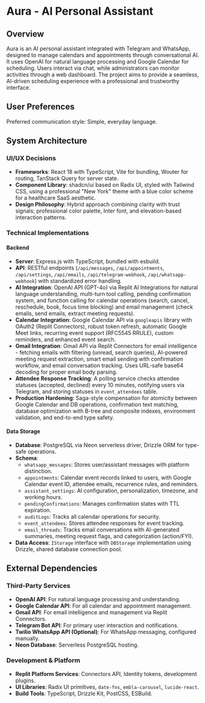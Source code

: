 # Aura - AI Personal Assistant

## Overview
Aura is an AI personal assistant integrated with Telegram and WhatsApp, designed to manage calendars and appointments through conversational AI. It uses OpenAI for natural language processing and Google Calendar for scheduling. Users interact via chat, while administrators can monitor activities through a web dashboard. The project aims to provide a seamless, AI-driven scheduling experience with a professional and trustworthy interface.

## User Preferences
Preferred communication style: Simple, everyday language.

## System Architecture

### UI/UX Decisions
- **Frameworks**: React 18 with TypeScript, Vite for bundling, Wouter for routing, TanStack Query for server state.
- **Component Library**: shadcn/ui based on Radix UI, styled with Tailwind CSS, using a professional "New York" theme with a blue color scheme for a healthcare SaaS aesthetic.
- **Design Philosophy**: Hybrid approach combining clarity with trust signals; professional color palette, Inter font, and elevation-based interaction patterns.

### Technical Implementations

#### Backend
- **Server**: Express.js with TypeScript, bundled with esbuild.
- **API**: RESTful endpoints (`/api/messages`, `/api/appointments`, `/api/settings`, `/api/emails`, `/api/telegram-webhook`, `/api/whatsapp-webhook`) with standardized error handling.
- **AI Integration**: OpenAI API (GPT-4o) via Replit AI Integrations for natural language understanding, multi-turn tool calling, pending confirmation system, and function calling for calendar operations (search, cancel, reschedule, book, focus time blocking) and email management (check emails, send emails, extract meeting requests).
- **Calendar Integration**: Google Calendar API via `googleapis` library with OAuth2 (Replit Connectors), robust token refresh, automatic Google Meet links, recurring event support (RFC5545 RRULE), custom reminders, and enhanced event search.
- **Gmail Integration**: Gmail API via Replit Connectors for email intelligence - fetching emails with filtering (unread, search queries), AI-powered meeting request extraction, smart email sending with confirmation workflow, and email conversation tracking. Uses URL-safe base64 decoding for proper email body parsing.
- **Attendee Response Tracking**: A polling service checks attendee statuses (accepted, declined) every 10 minutes, notifying users via Telegram, and storing statuses in `event_attendees` table.
- **Production Hardening**: Saga-style compensation for atomicity between Google Calendar and DB operations, confirmation text matching, database optimization with B-tree and composite indexes, environment validation, and end-to-end type safety.

#### Data Storage
- **Database**: PostgreSQL via Neon serverless driver, Drizzle ORM for type-safe operations.
- **Schema**:
    - `whatsapp_messages`: Stores user/assistant messages with platform distinction.
    - `appointments`: Calendar event records linked to users, with Google Calendar event ID, attendee emails, recurrence rules, and reminders.
    - `assistant_settings`: AI configuration, personalization, timezone, and working hours.
    - `pendingConfirmations`: Manages confirmation states with TTL expiration.
    - `auditLogs`: Tracks all calendar operations for security.
    - `event_attendees`: Stores attendee responses for event tracking.
    - `email_threads`: Tracks email conversations with AI-generated summaries, meeting request flags, and categorization (action/FYI).
- **Data Access**: `IStorage` interface with `DBStorage` implementation using Drizzle, shared database connection pool.

## External Dependencies

### Third-Party Services
- **OpenAI API**: For natural language processing and understanding.
- **Google Calendar API**: For all calendar and appointment management.
- **Gmail API**: For email intelligence and management via Replit Connectors.
- **Telegram Bot API**: For primary user interaction and notifications.
- **Twilio WhatsApp API (Optional)**: For WhatsApp messaging, configured manually.
- **Neon Database**: Serverless PostgreSQL hosting.

### Development & Platform
- **Replit Platform Services**: Connectors API, Identity tokens, development plugins.
- **UI Libraries**: Radix UI primitives, `date-fns`, `embla-carousel`, `lucide-react`.
- **Build Tools**: TypeScript, Drizzle Kit, PostCSS, ESBuild.